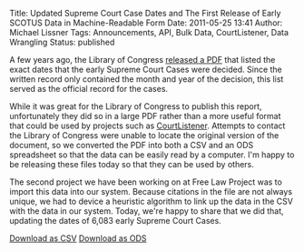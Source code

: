 Title: Updated Supreme Court Case Dates and The First Release of Early SCOTUS Data in Machine-Readable Form
Date: 2011-05-25 13:41
Author: Michael Lissner
Tags: Announcements, API, Bulk Data, CourtListener, Data Wrangling
Status: published

A few years ago, the Library of Congress [released a PDF][dod] that listed the exact dates that the early Supreme Court Cases were decided. Since the written record only contained the month and year of the decision, this list served as the official record for the cases.

While it was great for the Library of Congress to publish this report, unfortunately they did so in a large PDF rather than a more useful format that could be used by projects such as [CourtListener][cl]. Attempts to contact the Library of Congress were unable to locate the original version of the document, so we converted the PDF into both a CSV and an ODS spreadsheet so that the data can be easily read by a computer. I'm happy to be releasing these files today so that they can be used by others.

The second project we have been working on at Free Law Project was to import this data into our system. Because citations in the file are not always unique, we had to device a heuristic algorithm to link up the data in the CSV with the data in our system. Today, we're happy to share that we did that, updating the dates of 6,083 early Supreme Court Cases.

<div class="text-center form-inline">
<a href="{filename}/csv/date_of_decisions.csv" class="btn btn-primary btn-lg">Download as CSV</a>
<a href="{filename}/ods/date_of_decisions.ods" class="btn btn-primary btn-lg">Download as ODS</a>
</div>

[dod]: {filename}/pdf/dates-of-decisions.pdf
[cl]: https://www.courtlistener.com/
